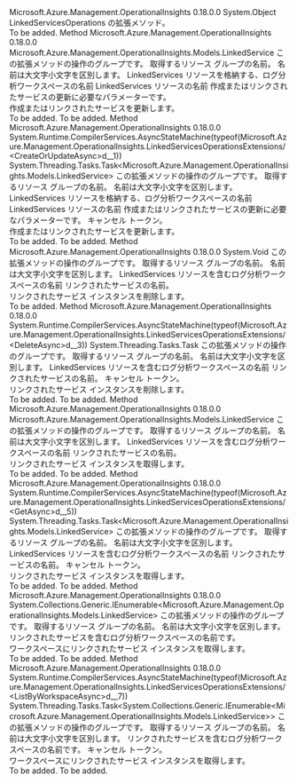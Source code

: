 <Type Name="LinkedServicesOperationsExtensions" FullName="Microsoft.Azure.Management.OperationalInsights.LinkedServicesOperationsExtensions">
  <TypeSignature Language="C#" Value="public static class LinkedServicesOperationsExtensions" />
  <TypeSignature Language="ILAsm" Value=".class public auto ansi abstract sealed beforefieldinit LinkedServicesOperationsExtensions extends System.Object" />
  <TypeSignature Language="DocId" Value="T:Microsoft.Azure.Management.OperationalInsights.LinkedServicesOperationsExtensions" />
  <TypeSignature Language="VB.NET" Value="Public Module LinkedServicesOperationsExtensions" />
  <TypeSignature Language="F#" Value="type LinkedServicesOperationsExtensions = class" />
  <AssemblyInfo>
    <AssemblyName>Microsoft.Azure.Management.OperationalInsights</AssemblyName>
    <AssemblyVersion>0.18.0.0</AssemblyVersion>
  </AssemblyInfo>
  <Base>
    <BaseTypeName>System.Object</BaseTypeName>
  </Base>
  <Interfaces />
  <Docs>
    <summary>
            LinkedServicesOperations の拡張メソッド。
            </summary>
    <remarks>To be added.</remarks>
  </Docs>
  <Members>
    <Member MemberName="CreateOrUpdate">
      <MemberSignature Language="C#" Value="public static Microsoft.Azure.Management.OperationalInsights.Models.LinkedService CreateOrUpdate (this Microsoft.Azure.Management.OperationalInsights.ILinkedServicesOperations operations, string resourceGroupName, string workspaceName, string linkedServiceName, Microsoft.Azure.Management.OperationalInsights.Models.LinkedService parameters);" />
      <MemberSignature Language="ILAsm" Value=".method public static hidebysig class Microsoft.Azure.Management.OperationalInsights.Models.LinkedService CreateOrUpdate(class Microsoft.Azure.Management.OperationalInsights.ILinkedServicesOperations operations, string resourceGroupName, string workspaceName, string linkedServiceName, class Microsoft.Azure.Management.OperationalInsights.Models.LinkedService parameters) cil managed" />
      <MemberSignature Language="DocId" Value="M:Microsoft.Azure.Management.OperationalInsights.LinkedServicesOperationsExtensions.CreateOrUpdate(Microsoft.Azure.Management.OperationalInsights.ILinkedServicesOperations,System.String,System.String,System.String,Microsoft.Azure.Management.OperationalInsights.Models.LinkedService)" />
      <MemberSignature Language="VB.NET" Value="&lt;Extension()&gt;&#xA;Public Function CreateOrUpdate (operations As ILinkedServicesOperations, resourceGroupName As String, workspaceName As String, linkedServiceName As String, parameters As LinkedService) As LinkedService" />
      <MemberSignature Language="F#" Value="static member CreateOrUpdate : Microsoft.Azure.Management.OperationalInsights.ILinkedServicesOperations * string * string * string * Microsoft.Azure.Management.OperationalInsights.Models.LinkedService -&gt; Microsoft.Azure.Management.OperationalInsights.Models.LinkedService" Usage="Microsoft.Azure.Management.OperationalInsights.LinkedServicesOperationsExtensions.CreateOrUpdate (operations, resourceGroupName, workspaceName, linkedServiceName, parameters)" />
      <MemberType>Method</MemberType>
      <AssemblyInfo>
        <AssemblyName>Microsoft.Azure.Management.OperationalInsights</AssemblyName>
        <AssemblyVersion>0.18.0.0</AssemblyVersion>
      </AssemblyInfo>
      <ReturnValue>
        <ReturnType>Microsoft.Azure.Management.OperationalInsights.Models.LinkedService</ReturnType>
      </ReturnValue>
      <Parameters>
        <Parameter Name="operations" Type="Microsoft.Azure.Management.OperationalInsights.ILinkedServicesOperations" RefType="this" />
        <Parameter Name="resourceGroupName" Type="System.String" />
        <Parameter Name="workspaceName" Type="System.String" />
        <Parameter Name="linkedServiceName" Type="System.String" />
        <Parameter Name="parameters" Type="Microsoft.Azure.Management.OperationalInsights.Models.LinkedService" />
      </Parameters>
      <Docs>
        <param name="operations">
            この拡張メソッドの操作のグループです。
            </param>
        <param name="resourceGroupName">
            取得するリソース グループの名前。 名前は大文字小文字を区別します。
            </param>
        <param name="workspaceName">
            LinkedServices リソースを格納する、ログ分析ワークスペースの名前
            </param>
        <param name="linkedServiceName">
            LinkedServices リソースの名前
            </param>
        <param name="parameters">
            作成またはリンクされたサービスの更新に必要なパラメーターです。
            </param>
        <summary>
            作成またはリンクされたサービスを更新します。
            </summary>
        <returns>To be added.</returns>
        <remarks>To be added.</remarks>
      </Docs>
    </Member>
    <Member MemberName="CreateOrUpdateAsync">
      <MemberSignature Language="C#" Value="public static System.Threading.Tasks.Task&lt;Microsoft.Azure.Management.OperationalInsights.Models.LinkedService&gt; CreateOrUpdateAsync (this Microsoft.Azure.Management.OperationalInsights.ILinkedServicesOperations operations, string resourceGroupName, string workspaceName, string linkedServiceName, Microsoft.Azure.Management.OperationalInsights.Models.LinkedService parameters, System.Threading.CancellationToken cancellationToken = null);" />
      <MemberSignature Language="ILAsm" Value=".method public static hidebysig class System.Threading.Tasks.Task`1&lt;class Microsoft.Azure.Management.OperationalInsights.Models.LinkedService&gt; CreateOrUpdateAsync(class Microsoft.Azure.Management.OperationalInsights.ILinkedServicesOperations operations, string resourceGroupName, string workspaceName, string linkedServiceName, class Microsoft.Azure.Management.OperationalInsights.Models.LinkedService parameters, valuetype System.Threading.CancellationToken cancellationToken) cil managed" />
      <MemberSignature Language="DocId" Value="M:Microsoft.Azure.Management.OperationalInsights.LinkedServicesOperationsExtensions.CreateOrUpdateAsync(Microsoft.Azure.Management.OperationalInsights.ILinkedServicesOperations,System.String,System.String,System.String,Microsoft.Azure.Management.OperationalInsights.Models.LinkedService,System.Threading.CancellationToken)" />
      <MemberSignature Language="F#" Value="static member CreateOrUpdateAsync : Microsoft.Azure.Management.OperationalInsights.ILinkedServicesOperations * string * string * string * Microsoft.Azure.Management.OperationalInsights.Models.LinkedService * System.Threading.CancellationToken -&gt; System.Threading.Tasks.Task&lt;Microsoft.Azure.Management.OperationalInsights.Models.LinkedService&gt;" Usage="Microsoft.Azure.Management.OperationalInsights.LinkedServicesOperationsExtensions.CreateOrUpdateAsync (operations, resourceGroupName, workspaceName, linkedServiceName, parameters, cancellationToken)" />
      <MemberType>Method</MemberType>
      <AssemblyInfo>
        <AssemblyName>Microsoft.Azure.Management.OperationalInsights</AssemblyName>
        <AssemblyVersion>0.18.0.0</AssemblyVersion>
      </AssemblyInfo>
      <Attributes>
        <Attribute>
          <AttributeName>System.Runtime.CompilerServices.AsyncStateMachine(typeof(Microsoft.Azure.Management.OperationalInsights.LinkedServicesOperationsExtensions/&lt;CreateOrUpdateAsync&gt;d__1))</AttributeName>
        </Attribute>
      </Attributes>
      <ReturnValue>
        <ReturnType>System.Threading.Tasks.Task&lt;Microsoft.Azure.Management.OperationalInsights.Models.LinkedService&gt;</ReturnType>
      </ReturnValue>
      <Parameters>
        <Parameter Name="operations" Type="Microsoft.Azure.Management.OperationalInsights.ILinkedServicesOperations" RefType="this" />
        <Parameter Name="resourceGroupName" Type="System.String" />
        <Parameter Name="workspaceName" Type="System.String" />
        <Parameter Name="linkedServiceName" Type="System.String" />
        <Parameter Name="parameters" Type="Microsoft.Azure.Management.OperationalInsights.Models.LinkedService" />
        <Parameter Name="cancellationToken" Type="System.Threading.CancellationToken" />
      </Parameters>
      <Docs>
        <param name="operations">
            この拡張メソッドの操作のグループです。
            </param>
        <param name="resourceGroupName">
            取得するリソース グループの名前。 名前は大文字小文字を区別します。
            </param>
        <param name="workspaceName">
            LinkedServices リソースを格納する、ログ分析ワークスペースの名前
            </param>
        <param name="linkedServiceName">
            LinkedServices リソースの名前
            </param>
        <param name="parameters">
            作成またはリンクされたサービスの更新に必要なパラメーターです。
            </param>
        <param name="cancellationToken">
            キャンセル トークン。
            </param>
        <summary>
            作成またはリンクされたサービスを更新します。
            </summary>
        <returns>To be added.</returns>
        <remarks>To be added.</remarks>
      </Docs>
    </Member>
    <Member MemberName="Delete">
      <MemberSignature Language="C#" Value="public static void Delete (this Microsoft.Azure.Management.OperationalInsights.ILinkedServicesOperations operations, string resourceGroupName, string workspaceName, string linkedServiceName);" />
      <MemberSignature Language="ILAsm" Value=".method public static hidebysig void Delete(class Microsoft.Azure.Management.OperationalInsights.ILinkedServicesOperations operations, string resourceGroupName, string workspaceName, string linkedServiceName) cil managed" />
      <MemberSignature Language="DocId" Value="M:Microsoft.Azure.Management.OperationalInsights.LinkedServicesOperationsExtensions.Delete(Microsoft.Azure.Management.OperationalInsights.ILinkedServicesOperations,System.String,System.String,System.String)" />
      <MemberSignature Language="VB.NET" Value="&lt;Extension()&gt;&#xA;Public Sub Delete (operations As ILinkedServicesOperations, resourceGroupName As String, workspaceName As String, linkedServiceName As String)" />
      <MemberSignature Language="F#" Value="static member Delete : Microsoft.Azure.Management.OperationalInsights.ILinkedServicesOperations * string * string * string -&gt; unit" Usage="Microsoft.Azure.Management.OperationalInsights.LinkedServicesOperationsExtensions.Delete (operations, resourceGroupName, workspaceName, linkedServiceName)" />
      <MemberType>Method</MemberType>
      <AssemblyInfo>
        <AssemblyName>Microsoft.Azure.Management.OperationalInsights</AssemblyName>
        <AssemblyVersion>0.18.0.0</AssemblyVersion>
      </AssemblyInfo>
      <ReturnValue>
        <ReturnType>System.Void</ReturnType>
      </ReturnValue>
      <Parameters>
        <Parameter Name="operations" Type="Microsoft.Azure.Management.OperationalInsights.ILinkedServicesOperations" RefType="this" />
        <Parameter Name="resourceGroupName" Type="System.String" />
        <Parameter Name="workspaceName" Type="System.String" />
        <Parameter Name="linkedServiceName" Type="System.String" />
      </Parameters>
      <Docs>
        <param name="operations">
            この拡張メソッドの操作のグループです。
            </param>
        <param name="resourceGroupName">
            取得するリソース グループの名前。 名前は大文字小文字を区別します。
            </param>
        <param name="workspaceName">
            LinkedServices リソースを含むログ分析ワークスペースの名前
            </param>
        <param name="linkedServiceName">
            リンクされたサービスの名前。
            </param>
        <summary>
            リンクされたサービス インスタンスを削除します。
            </summary>
        <remarks>To be added.</remarks>
      </Docs>
    </Member>
    <Member MemberName="DeleteAsync">
      <MemberSignature Language="C#" Value="public static System.Threading.Tasks.Task DeleteAsync (this Microsoft.Azure.Management.OperationalInsights.ILinkedServicesOperations operations, string resourceGroupName, string workspaceName, string linkedServiceName, System.Threading.CancellationToken cancellationToken = null);" />
      <MemberSignature Language="ILAsm" Value=".method public static hidebysig class System.Threading.Tasks.Task DeleteAsync(class Microsoft.Azure.Management.OperationalInsights.ILinkedServicesOperations operations, string resourceGroupName, string workspaceName, string linkedServiceName, valuetype System.Threading.CancellationToken cancellationToken) cil managed" />
      <MemberSignature Language="DocId" Value="M:Microsoft.Azure.Management.OperationalInsights.LinkedServicesOperationsExtensions.DeleteAsync(Microsoft.Azure.Management.OperationalInsights.ILinkedServicesOperations,System.String,System.String,System.String,System.Threading.CancellationToken)" />
      <MemberSignature Language="F#" Value="static member DeleteAsync : Microsoft.Azure.Management.OperationalInsights.ILinkedServicesOperations * string * string * string * System.Threading.CancellationToken -&gt; System.Threading.Tasks.Task" Usage="Microsoft.Azure.Management.OperationalInsights.LinkedServicesOperationsExtensions.DeleteAsync (operations, resourceGroupName, workspaceName, linkedServiceName, cancellationToken)" />
      <MemberType>Method</MemberType>
      <AssemblyInfo>
        <AssemblyName>Microsoft.Azure.Management.OperationalInsights</AssemblyName>
        <AssemblyVersion>0.18.0.0</AssemblyVersion>
      </AssemblyInfo>
      <Attributes>
        <Attribute>
          <AttributeName>System.Runtime.CompilerServices.AsyncStateMachine(typeof(Microsoft.Azure.Management.OperationalInsights.LinkedServicesOperationsExtensions/&lt;DeleteAsync&gt;d__3))</AttributeName>
        </Attribute>
      </Attributes>
      <ReturnValue>
        <ReturnType>System.Threading.Tasks.Task</ReturnType>
      </ReturnValue>
      <Parameters>
        <Parameter Name="operations" Type="Microsoft.Azure.Management.OperationalInsights.ILinkedServicesOperations" RefType="this" />
        <Parameter Name="resourceGroupName" Type="System.String" />
        <Parameter Name="workspaceName" Type="System.String" />
        <Parameter Name="linkedServiceName" Type="System.String" />
        <Parameter Name="cancellationToken" Type="System.Threading.CancellationToken" />
      </Parameters>
      <Docs>
        <param name="operations">
            この拡張メソッドの操作のグループです。
            </param>
        <param name="resourceGroupName">
            取得するリソース グループの名前。 名前は大文字小文字を区別します。
            </param>
        <param name="workspaceName">
            LinkedServices リソースを含むログ分析ワークスペースの名前
            </param>
        <param name="linkedServiceName">
            リンクされたサービスの名前。
            </param>
        <param name="cancellationToken">
            キャンセル トークン。
            </param>
        <summary>
            リンクされたサービス インスタンスを削除します。
            </summary>
        <returns>To be added.</returns>
        <remarks>To be added.</remarks>
      </Docs>
    </Member>
    <Member MemberName="Get">
      <MemberSignature Language="C#" Value="public static Microsoft.Azure.Management.OperationalInsights.Models.LinkedService Get (this Microsoft.Azure.Management.OperationalInsights.ILinkedServicesOperations operations, string resourceGroupName, string workspaceName, string linkedServiceName);" />
      <MemberSignature Language="ILAsm" Value=".method public static hidebysig class Microsoft.Azure.Management.OperationalInsights.Models.LinkedService Get(class Microsoft.Azure.Management.OperationalInsights.ILinkedServicesOperations operations, string resourceGroupName, string workspaceName, string linkedServiceName) cil managed" />
      <MemberSignature Language="DocId" Value="M:Microsoft.Azure.Management.OperationalInsights.LinkedServicesOperationsExtensions.Get(Microsoft.Azure.Management.OperationalInsights.ILinkedServicesOperations,System.String,System.String,System.String)" />
      <MemberSignature Language="VB.NET" Value="&lt;Extension()&gt;&#xA;Public Function Get (operations As ILinkedServicesOperations, resourceGroupName As String, workspaceName As String, linkedServiceName As String) As LinkedService" />
      <MemberSignature Language="F#" Value="static member Get : Microsoft.Azure.Management.OperationalInsights.ILinkedServicesOperations * string * string * string -&gt; Microsoft.Azure.Management.OperationalInsights.Models.LinkedService" Usage="Microsoft.Azure.Management.OperationalInsights.LinkedServicesOperationsExtensions.Get (operations, resourceGroupName, workspaceName, linkedServiceName)" />
      <MemberType>Method</MemberType>
      <AssemblyInfo>
        <AssemblyName>Microsoft.Azure.Management.OperationalInsights</AssemblyName>
        <AssemblyVersion>0.18.0.0</AssemblyVersion>
      </AssemblyInfo>
      <ReturnValue>
        <ReturnType>Microsoft.Azure.Management.OperationalInsights.Models.LinkedService</ReturnType>
      </ReturnValue>
      <Parameters>
        <Parameter Name="operations" Type="Microsoft.Azure.Management.OperationalInsights.ILinkedServicesOperations" RefType="this" />
        <Parameter Name="resourceGroupName" Type="System.String" />
        <Parameter Name="workspaceName" Type="System.String" />
        <Parameter Name="linkedServiceName" Type="System.String" />
      </Parameters>
      <Docs>
        <param name="operations">
            この拡張メソッドの操作のグループです。
            </param>
        <param name="resourceGroupName">
            取得するリソース グループの名前。 名前は大文字小文字を区別します。
            </param>
        <param name="workspaceName">
            LinkedServices リソースを含むログ分析ワークスペースの名前
            </param>
        <param name="linkedServiceName">
            リンクされたサービスの名前。
            </param>
        <summary>
            リンクされたサービス インスタンスを取得します。
            </summary>
        <returns>To be added.</returns>
        <remarks>To be added.</remarks>
      </Docs>
    </Member>
    <Member MemberName="GetAsync">
      <MemberSignature Language="C#" Value="public static System.Threading.Tasks.Task&lt;Microsoft.Azure.Management.OperationalInsights.Models.LinkedService&gt; GetAsync (this Microsoft.Azure.Management.OperationalInsights.ILinkedServicesOperations operations, string resourceGroupName, string workspaceName, string linkedServiceName, System.Threading.CancellationToken cancellationToken = null);" />
      <MemberSignature Language="ILAsm" Value=".method public static hidebysig class System.Threading.Tasks.Task`1&lt;class Microsoft.Azure.Management.OperationalInsights.Models.LinkedService&gt; GetAsync(class Microsoft.Azure.Management.OperationalInsights.ILinkedServicesOperations operations, string resourceGroupName, string workspaceName, string linkedServiceName, valuetype System.Threading.CancellationToken cancellationToken) cil managed" />
      <MemberSignature Language="DocId" Value="M:Microsoft.Azure.Management.OperationalInsights.LinkedServicesOperationsExtensions.GetAsync(Microsoft.Azure.Management.OperationalInsights.ILinkedServicesOperations,System.String,System.String,System.String,System.Threading.CancellationToken)" />
      <MemberSignature Language="F#" Value="static member GetAsync : Microsoft.Azure.Management.OperationalInsights.ILinkedServicesOperations * string * string * string * System.Threading.CancellationToken -&gt; System.Threading.Tasks.Task&lt;Microsoft.Azure.Management.OperationalInsights.Models.LinkedService&gt;" Usage="Microsoft.Azure.Management.OperationalInsights.LinkedServicesOperationsExtensions.GetAsync (operations, resourceGroupName, workspaceName, linkedServiceName, cancellationToken)" />
      <MemberType>Method</MemberType>
      <AssemblyInfo>
        <AssemblyName>Microsoft.Azure.Management.OperationalInsights</AssemblyName>
        <AssemblyVersion>0.18.0.0</AssemblyVersion>
      </AssemblyInfo>
      <Attributes>
        <Attribute>
          <AttributeName>System.Runtime.CompilerServices.AsyncStateMachine(typeof(Microsoft.Azure.Management.OperationalInsights.LinkedServicesOperationsExtensions/&lt;GetAsync&gt;d__5))</AttributeName>
        </Attribute>
      </Attributes>
      <ReturnValue>
        <ReturnType>System.Threading.Tasks.Task&lt;Microsoft.Azure.Management.OperationalInsights.Models.LinkedService&gt;</ReturnType>
      </ReturnValue>
      <Parameters>
        <Parameter Name="operations" Type="Microsoft.Azure.Management.OperationalInsights.ILinkedServicesOperations" RefType="this" />
        <Parameter Name="resourceGroupName" Type="System.String" />
        <Parameter Name="workspaceName" Type="System.String" />
        <Parameter Name="linkedServiceName" Type="System.String" />
        <Parameter Name="cancellationToken" Type="System.Threading.CancellationToken" />
      </Parameters>
      <Docs>
        <param name="operations">
            この拡張メソッドの操作のグループです。
            </param>
        <param name="resourceGroupName">
            取得するリソース グループの名前。 名前は大文字小文字を区別します。
            </param>
        <param name="workspaceName">
            LinkedServices リソースを含むログ分析ワークスペースの名前
            </param>
        <param name="linkedServiceName">
            リンクされたサービスの名前。
            </param>
        <param name="cancellationToken">
            キャンセル トークン。
            </param>
        <summary>
            リンクされたサービス インスタンスを取得します。
            </summary>
        <returns>To be added.</returns>
        <remarks>To be added.</remarks>
      </Docs>
    </Member>
    <Member MemberName="ListByWorkspace">
      <MemberSignature Language="C#" Value="public static System.Collections.Generic.IEnumerable&lt;Microsoft.Azure.Management.OperationalInsights.Models.LinkedService&gt; ListByWorkspace (this Microsoft.Azure.Management.OperationalInsights.ILinkedServicesOperations operations, string resourceGroupName, string workspaceName);" />
      <MemberSignature Language="ILAsm" Value=".method public static hidebysig class System.Collections.Generic.IEnumerable`1&lt;class Microsoft.Azure.Management.OperationalInsights.Models.LinkedService&gt; ListByWorkspace(class Microsoft.Azure.Management.OperationalInsights.ILinkedServicesOperations operations, string resourceGroupName, string workspaceName) cil managed" />
      <MemberSignature Language="DocId" Value="M:Microsoft.Azure.Management.OperationalInsights.LinkedServicesOperationsExtensions.ListByWorkspace(Microsoft.Azure.Management.OperationalInsights.ILinkedServicesOperations,System.String,System.String)" />
      <MemberSignature Language="VB.NET" Value="&lt;Extension()&gt;&#xA;Public Function ListByWorkspace (operations As ILinkedServicesOperations, resourceGroupName As String, workspaceName As String) As IEnumerable(Of LinkedService)" />
      <MemberSignature Language="F#" Value="static member ListByWorkspace : Microsoft.Azure.Management.OperationalInsights.ILinkedServicesOperations * string * string -&gt; seq&lt;Microsoft.Azure.Management.OperationalInsights.Models.LinkedService&gt;" Usage="Microsoft.Azure.Management.OperationalInsights.LinkedServicesOperationsExtensions.ListByWorkspace (operations, resourceGroupName, workspaceName)" />
      <MemberType>Method</MemberType>
      <AssemblyInfo>
        <AssemblyName>Microsoft.Azure.Management.OperationalInsights</AssemblyName>
        <AssemblyVersion>0.18.0.0</AssemblyVersion>
      </AssemblyInfo>
      <ReturnValue>
        <ReturnType>System.Collections.Generic.IEnumerable&lt;Microsoft.Azure.Management.OperationalInsights.Models.LinkedService&gt;</ReturnType>
      </ReturnValue>
      <Parameters>
        <Parameter Name="operations" Type="Microsoft.Azure.Management.OperationalInsights.ILinkedServicesOperations" RefType="this" />
        <Parameter Name="resourceGroupName" Type="System.String" />
        <Parameter Name="workspaceName" Type="System.String" />
      </Parameters>
      <Docs>
        <param name="operations">
            この拡張メソッドの操作のグループです。
            </param>
        <param name="resourceGroupName">
            取得するリソース グループの名前。 名前は大文字小文字を区別します。
            </param>
        <param name="workspaceName">
            リンクされたサービスを含むログ分析ワークスペースの名前です。
            </param>
        <summary>
            ワークスペースにリンクされたサービス インスタンスを取得します。
            </summary>
        <returns>To be added.</returns>
        <remarks>To be added.</remarks>
      </Docs>
    </Member>
    <Member MemberName="ListByWorkspaceAsync">
      <MemberSignature Language="C#" Value="public static System.Threading.Tasks.Task&lt;System.Collections.Generic.IEnumerable&lt;Microsoft.Azure.Management.OperationalInsights.Models.LinkedService&gt;&gt; ListByWorkspaceAsync (this Microsoft.Azure.Management.OperationalInsights.ILinkedServicesOperations operations, string resourceGroupName, string workspaceName, System.Threading.CancellationToken cancellationToken = null);" />
      <MemberSignature Language="ILAsm" Value=".method public static hidebysig class System.Threading.Tasks.Task`1&lt;class System.Collections.Generic.IEnumerable`1&lt;class Microsoft.Azure.Management.OperationalInsights.Models.LinkedService&gt;&gt; ListByWorkspaceAsync(class Microsoft.Azure.Management.OperationalInsights.ILinkedServicesOperations operations, string resourceGroupName, string workspaceName, valuetype System.Threading.CancellationToken cancellationToken) cil managed" />
      <MemberSignature Language="DocId" Value="M:Microsoft.Azure.Management.OperationalInsights.LinkedServicesOperationsExtensions.ListByWorkspaceAsync(Microsoft.Azure.Management.OperationalInsights.ILinkedServicesOperations,System.String,System.String,System.Threading.CancellationToken)" />
      <MemberSignature Language="F#" Value="static member ListByWorkspaceAsync : Microsoft.Azure.Management.OperationalInsights.ILinkedServicesOperations * string * string * System.Threading.CancellationToken -&gt; System.Threading.Tasks.Task&lt;seq&lt;Microsoft.Azure.Management.OperationalInsights.Models.LinkedService&gt;&gt;" Usage="Microsoft.Azure.Management.OperationalInsights.LinkedServicesOperationsExtensions.ListByWorkspaceAsync (operations, resourceGroupName, workspaceName, cancellationToken)" />
      <MemberType>Method</MemberType>
      <AssemblyInfo>
        <AssemblyName>Microsoft.Azure.Management.OperationalInsights</AssemblyName>
        <AssemblyVersion>0.18.0.0</AssemblyVersion>
      </AssemblyInfo>
      <Attributes>
        <Attribute>
          <AttributeName>System.Runtime.CompilerServices.AsyncStateMachine(typeof(Microsoft.Azure.Management.OperationalInsights.LinkedServicesOperationsExtensions/&lt;ListByWorkspaceAsync&gt;d__7))</AttributeName>
        </Attribute>
      </Attributes>
      <ReturnValue>
        <ReturnType>System.Threading.Tasks.Task&lt;System.Collections.Generic.IEnumerable&lt;Microsoft.Azure.Management.OperationalInsights.Models.LinkedService&gt;&gt;</ReturnType>
      </ReturnValue>
      <Parameters>
        <Parameter Name="operations" Type="Microsoft.Azure.Management.OperationalInsights.ILinkedServicesOperations" RefType="this" />
        <Parameter Name="resourceGroupName" Type="System.String" />
        <Parameter Name="workspaceName" Type="System.String" />
        <Parameter Name="cancellationToken" Type="System.Threading.CancellationToken" />
      </Parameters>
      <Docs>
        <param name="operations">
            この拡張メソッドの操作のグループです。
            </param>
        <param name="resourceGroupName">
            取得するリソース グループの名前。 名前は大文字小文字を区別します。
            </param>
        <param name="workspaceName">
            リンクされたサービスを含むログ分析ワークスペースの名前です。
            </param>
        <param name="cancellationToken">
            キャンセル トークン。
            </param>
        <summary>
            ワークスペースにリンクされたサービス インスタンスを取得します。
            </summary>
        <returns>To be added.</returns>
        <remarks>To be added.</remarks>
      </Docs>
    </Member>
  </Members>
</Type>